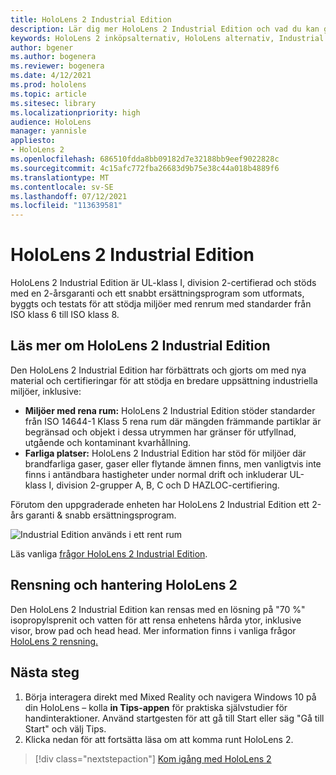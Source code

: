 ```yaml
---
title: HoloLens 2 Industrial Edition
description: Lär dig mer HoloLens 2 Industrial Edition och vad du kan göra när du har skaffat en egen.
keywords: HoloLens 2 inköpsalternativ, HoloLens alternativ, Industrial Edition
author: bgener
ms.author: bogenera
ms.reviewer: bogenera
ms.date: 4/12/2021
ms.prod: hololens
ms.topic: article
ms.sitesec: library
ms.localizationpriority: high
audience: HoloLens
manager: yannisle
appliesto:
- HoloLens 2
ms.openlocfilehash: 686510fdda8bb09182d7e32188bb9eef9022828c
ms.sourcegitcommit: 4c15afc772fba26683d9b75e38c44a018b4889f6
ms.translationtype: MT
ms.contentlocale: sv-SE
ms.lasthandoff: 07/12/2021
ms.locfileid: "113639581"
---
```

# <a name="hololens-2-industrial-edition"></a>HoloLens 2 Industrial Edition

HoloLens 2 Industrial Edition är UL-klass I, division 2-certifierad och stöds med en 2-årsgaranti och ett snabbt ersättningsprogram som utformats, byggts och testats för att stödja miljöer med renrum med standarder från ISO klass 6 till ISO klass 8.

## <a name="learn-about-hololens-2-industrial-edition"></a>Läs mer om HoloLens 2 Industrial Edition

Den HoloLens 2 Industrial Edition har förbättrats och gjorts om med nya material och certifieringar för att stödja en bredare uppsättning industriella miljöer, inklusive:

- **Miljöer med rena rum:** HoloLens 2 Industrial Edition stöder standarder från ISO 14644-1 Klass 5 rena rum där mängden främmande partiklar är begränsad och objekt i dessa utrymmen har gränser för utfyllnad, utgående och kontaminant kvarhållning.
- **Farliga platser:** HoloLens 2 Industrial Edition har stöd för miljöer där brandfarliga gaser, gaser eller flytande ämnen finns, men vanligtvis inte finns i antändbara hastigheter under normal drift och inkluderar UL-klass I, division 2-grupper A, B, C och D HAZLOC-certifiering.

Förutom den uppgraderade enheten har HoloLens 2 Industrial Edition ett 2-års garanti & snabb ersättningsprogram.

![Industrial Edition används i ett rent rum](./images/ie-small-pic.png)

Läs vanliga [frågor HoloLens 2 Industrial Edition](hololens2-industrial-edition-faq.md).

## <a name="cleaning-and-handling-hololens-2"></a>Rensning och hantering HoloLens 2

Den HoloLens 2 Industrial Edition kan rensas med en lösning på "70 %" isopropylsprenit och vatten för att rensa enhetens hårda ytor, inklusive visor, brow pad och head head. Mer information finns i vanliga frågor [HoloLens 2 rensning.](/hololens/hololens2-maintenance)

## <a name="next-steps"></a>Nästa steg

1. Börja interagera direkt med Mixed Reality och navigera Windows 10 på din HoloLens – kolla **in Tips-appen** för praktiska självstudier för handinteraktioner. Använd startgesten för att gå till Start eller säg "Gå till Start" och välj Tips.
1. Klicka nedan för att fortsätta läsa om att komma runt HoloLens 2.

> [!div class="nextstepaction"]
> [Kom igång med HoloLens 2](hololens2-basic-usage.md)